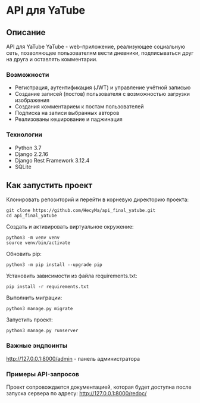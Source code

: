 # API для YaTube

## Описание

API для YaTube
YaTube - web-приложение, реализующее социальную сеть, позволяющее пользователям вести дневники, подписываться друг на друга и оставлять комментарии.

### Возможности
* Регистрация, аутентификация (JWT) и управление учётной записью
* Создание записей (постов) пользователя с возможностью загрузки изображения
* Создания комментарием к постам пользователей
* Подписка на записи выбранных авторов
* Реализованы кеширование и паджинация

### Технологии
* Python 3.7
* Django 2.2.16
* Django Rest Framework 3.12.4
* SQLite

## Как запустить проект

Клонировать репозиторий и перейти в корневую директорию проекта:

```
git clone https://github.com/HecyMa/api_final_yatube.git
cd api_final_yatube
```

Cоздать и активировать виртуальное окружение:
```
python3 -m venv venv
source venv/bin/activate
```
Обновить pip:
```
python3 -m pip install --upgrade pip
```
Установить зависимости из файла requirements.txt:
```
pip install -r requirements.txt
```
Выполнить миграции:
```
python3 manage.py migrate
```
Запустить проект:
```
python3 manage.py runserver
```

### Важные эндпоинты
http://127.0.0.1:8000/admin - панель администратора

### Примеры API-запросов
Проект сопровождается документацией, которая будет доступна после запуска сервера по адресу: http://127.0.0.1:8000/redoc/
